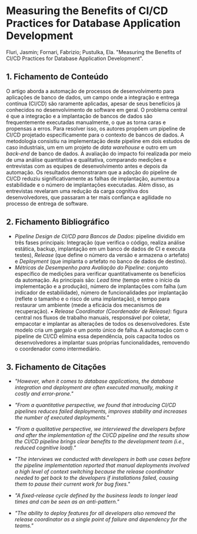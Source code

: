 # Measuring the Benefits of CI/CD Practices for Database Application Development
Fluri, Jasmin; Fornari, Fabrizio; Pustulka, Ela. "Measuring the Benefits of CI/CD Practices for Database Application Development".

## 1. Fichamento de Conteúdo

O artigo aborda a automação de processos de desenvolvimento para aplicações de banco de dados, um campo onde a integração e entrega contínua (CI/CD) são raramente aplicadas, apesar de seus benefícios já conhecidos no desenvolvimento de software em geral. O problema central é que a integração e a implantação de bancos de dados são frequentemente executadas manualmente, o que as torna caras e propensas a erros. Para resolver isso, os autores propõem um pipeline de CI/CD projetado especificamente para o contexto de bancos de dados. A metodologia consistiu na implementação deste pipeline em dois estudos de caso industriais, um em um projeto de _data warehouse_ e outro em um _back-end_ de banco de dados. A avaliação do impacto foi realizada por meio de uma análise quantitativa e qualitativa, comparando medições e entrevistas com as equipes de desenvolvimento antes e depois da automação. Os resultados demonstraram que a adoção do pipeline de CI/CD reduziu significativamente as falhas de implantação, aumentou a estabilidade e o número de implantações executadas. Além disso, as entrevistas revelaram uma redução da carga cognitiva dos desenvolvedores, que passaram a ter mais confiança e agilidade no processo de entrega de software.

## 2. Fichamento Bibliográfico
* _Pipeline Design de CI/CD para Bancos de Dados_: pipeline dividido em três fases principais: Integração (que verifica o código, realiza análise estática, backup, implantação em um banco de dados de CI e executa testes), _Release_ (que define o número da versão e armazena o artefato) e _Deployment_ (que implanta o artefato no banco de dados de destino).
* _Métricas de Desempenho para Avaliação do Pipeline_: conjunto específico de medições para verificar quantitativamente os benefícios da automação. As principais são: _Lead time_ (tempo entre o início da implementação e a produção), número de implantações com falha (um indicador de estabilidade), número de funcionalidades por implantação (reflete o tamanho e o risco de uma implantação), e tempo para restaurar um ambiente (mede a eficácia dos mecanismos de recuperação).
• _Release Coordinator (Coordenador de Release)_: figura central nos fluxos de trabalho manuais, responsável por coletar, empacotar e implantar as alterações de todos os desenvolvedores. Este modelo cria um gargalo e um ponto único de falha. A automação com o pipeline de CI/CD elimina essa dependência, pois capacita todos os desenvolvedores a implantar suas próprias funcionalidades, removendo o coordenador como intermediário.

## 3. Fichamento de Citações

* _"However, when it comes to database applications, the database integration and deployment are often executed manually, making it costly and error-prone."_

* _"From a quantitative perspective, we found that introducing CI/CD pipelines reduces failed deployments, improves stability and increases the number of executed deployments."_

* _"From a qualitative perspective, we interviewed the developers before and after the implementation of the CI/CD pipeline and the results show the CI/CD pipeline brings clear benefits to the development team (i.e., reduced cognitive load)."_ 

* _"The interviews we conducted with developers in both use cases before the pipeline implementation reported that manual deployments involved a high level of context switching because the release coordinator needed to get back to the developers if installations failed, causing them to pause their current work for bug fixes."_ 

* _"A fixed-release cycle defined by the business leads to longer lead times and can be seen as an anti-pattern."_

* _"The ability to deploy features for all developers also removed the release coordinator as a single point of failure and dependency for the teams."_